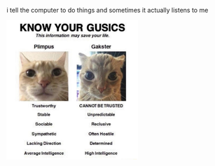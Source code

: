 i tell the computer to do things and sometimes it actually listens to me
<!--START_SECTION:update_image-->
<img src=https://raw.githubusercontent.com/sneakykestrel/sneakykestrel/main/.github/images/gusics.JPEG height="" width="300" align=left alt=kitty />
<!--END_SECTION:update_image-->

